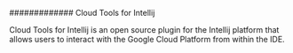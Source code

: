 ############# Cloud Tools for Intellij

Cloud Tools for Intellij is an open source plugin for the Intellij
platform that allows users to interact with the Google Cloud Platform
from within the IDE.
